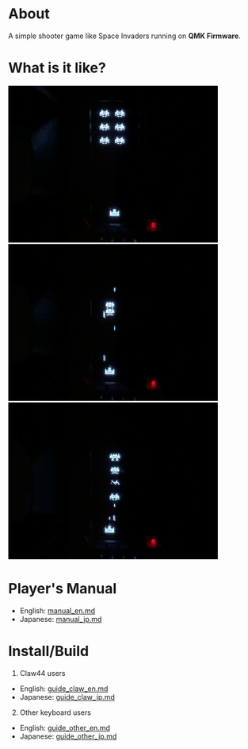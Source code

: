 # About

A simple shooter game like Space Invaders running on **QMK Firmware**.


# What is it like?

![](images/shooter1.gif)
![](images/shooter2.gif)
![](images/shooter3.gif)


# Player's Manual

- English: [ manual_en.md ](docs/manual_en.md)
- Japanese: [ manual_jp.md ](docs/manual_jp.md)


# Install/Build

1. Claw44 users
- English: [ guide_claw_en.md ](docs/guide_claw_en.md)
- Japanese: [ guide_claw_jp.md ](docs/guide_claw_jp.md)

2. Other keyboard users
- English: [ guide_other_en.md ](docs/guide_other_en.md)
- Japanese: [ guide_other_jp.md ](docs/guide_other_jp.md)
